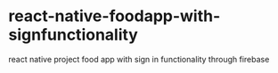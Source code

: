 # react-native-foodapp-with-signfunctionality
react native project food app with sign in functionality through firebase
